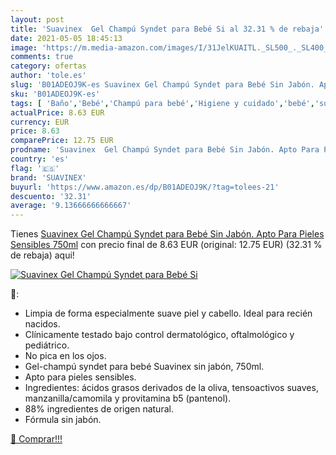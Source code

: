 ```yaml
---
layout: post
title: 'Suavinex  Gel Champú Syndet para Bebé Si al 32.31 % de rebaja'
date: 2021-05-05 18:45:13
image: 'https://m.media-amazon.com/images/I/31JelKUAITL._SL500_._SL400_.jpg'
comments: true
category: ofertas
author: 'tole.es'
slug: 'B01ADEOJ9K-es Suavinex Gel Champú Syndet para Bebé Sin Jabón. Apto Para...'
sku: 'B01ADEOJ9K-es'
tags: [ 'Baño','Bebé','Champú para bebé','Higiene y cuidado','bebé','suavinex', ]
actualPrice: 8.63 EUR
currency: EUR
price: 8.63
comparePrice: 12.75 EUR
prodname: 'Suavinex  Gel Champú Syndet para Bebé Sin Jabón. Apto Para Pieles Sensibles  750ml'
country: 'es'
flag: '🇪🇸'
brand: 'SUAVINEX'
buyurl: 'https://www.amazon.es/dp/B01ADEOJ9K/?tag=tolees-21'
descuento: '32.31'
average: '9.13666666666667'
---
```


Tienes [Suavinex  Gel Champú Syndet para Bebé Sin Jabón. Apto Para Pieles Sensibles  750ml](https://www.amazon.es/dp/B01ADEOJ9K/?tag=tolees-21) con precio final de  8.63 EUR (original: 12.75 EUR) (32.31 %  de rebaja) aqui!

[![Suavinex  Gel Champú Syndet para Bebé Si](https://m.media-amazon.com/images/I/31JelKUAITL._SL500_._SL400_.jpg)](https://www.amazon.es/dp/B01ADEOJ9K/?tag=tolees-21)

🔎:

- Limpia de forma especialmente suave piel y cabello. Ideal para recién nacidos.
- Clínicamente testado bajo control dermatológico, oftalmológico y pediátrico.
- No pica en los ojos.
- Gel-champú syndet para bebé Suavinex sin jabón, 750ml.
- Apto para pieles sensibles.
- Ingredientes: ácidos grasos derivados de la oliva, tensoactivos suaves, manzanilla/camomila y provitamina b5 (pantenol).
- 88% ingredientes de origen natural.
- Fórmula sin jabón.

[🛒 Comprar!!!](https://www.amazon.es/dp/B01ADEOJ9K/?tag=tolees-21)
